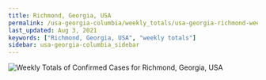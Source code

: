 ```yaml
---
title: Richmond, Georgia, USA
permalink: /usa-georgia-columbia/weekly_totals/usa-georgia-richmond-weekly_totals.html
last_updated: Aug 3, 2021
keywords: ["Richmond, Georgia, USA", "weekly totals"]
sidebar: usa-georgia-columbia_sidebar
---
```


![Weekly Totals of Confirmed Cases for Richmond, Georgia, USA](/covid_tracker/images/graphs/usa-georgia-richmond-weekly_totals_graph.png)

